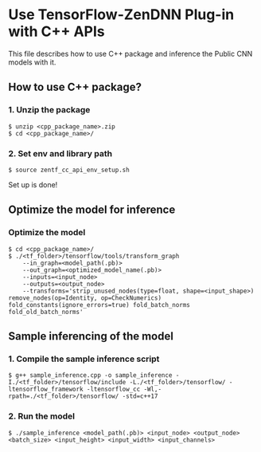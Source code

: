 # Use TensorFlow-ZenDNN Plug-in with C++ APIs

This file describes how to use C++ package and inference the Public CNN models with it.

## How to use C++ package?

### 1. Unzip the package
```
$ unzip <cpp_package_name>.zip
$ cd <cpp_package_name>/
```
### 2. Set env and library path
```
$ source zentf_cc_api_env_setup.sh
```
Set up is done!

## Optimize the model for inference

### Optimize the model
```
$ cd <cpp_package_name>/
$ ./<tf_folder>/tensorflow/tools/transform_graph
    --in_graph=<model_path(.pb)>
    --out_graph=<optimized_model_name(.pb)>
    --inputs=<input_node>
    --outputs=<output_node>
    --transforms='strip_unused_nodes(type=float, shape=<input_shape>) remove_nodes(op=Identity, op=CheckNumerics) fold_constants(ignore_errors=true) fold_batch_norms fold_old_batch_norms'
```

## Sample inferencing of the model

### 1. Compile the sample inference script
```
$ g++ sample_inference.cpp -o sample_inference -I./<tf_folder>/tensorflow/include -L./<tf_folder>/tensorflow/ -ltensorflow_framework -ltensorflow_cc -Wl,-rpath=./<tf_folder>/tensorflow/ -std=c++17
```
### 2. Run the model
```
$ ./sample_inference <model_path(.pb)> <input_node> <output_node> <batch_size> <input_height> <input_width> <input_channels>
```
